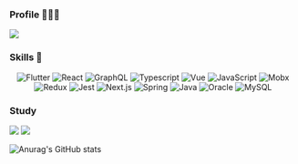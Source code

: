 ### Profile 👩🏻‍💻
<a href="https://big-frown-d91.notion.site/MinJi-Kim-311ff5387fe24c798815edaba246fb73"><img src="https://img.shields.io/badge/Profile-black?style=flat-square&logo=Notion&logoColor=white"/></a>

### Skills 🤔
<!-- Skills -->
<p align="center">
  <img src="https://img.shields.io/badge/Flutter-02569B?style=flat-square&logo=flutter&logoColor=white" alt="Flutter" />
  <img src="https://img.shields.io/badge/React-blue?style=flat-square&logo=React&logoColor=white" alt="React" />
  <img src="https://img.shields.io/badge/GraphQL-pink?style=flat-square&logo=GraphQL&logoColor=white" alt="GraphQL" />
  <img src="https://img.shields.io/badge/Typescript-F808080?style=flat-square&logo=Typescript&logoColor=white" alt="Typescript" />
  <img src="https://img.shields.io/badge/Vue-green?style=flat-square&logo=Vue&logoColor=white" alt="Vue" />
  <img src="https://img.shields.io/badge/JavaScript-f7df1e?style=flat-square&logo=JavaScript&logoColor=white" alt="JavaScript" />
  <img src="https://img.shields.io/badge/Mobx-red?style=flat-square&logo=Mobx&logoColor=white" alt="Mobx" />
  <img src="https://img.shields.io/badge/Redux-red?style=flat-square&logo=Redux&logoColor=white" alt="Redux" />
  <img src="https://img.shields.io/badge/jest-red?style=flat-square&logo=jest&logoColor=white" alt="Jest" />
  <img src="https://img.shields.io/badge/Nextjs-red?style=flat-square&logo=Nextjs&logoColor=white" alt="Next.js" />
  <img src="https://img.shields.io/badge/Spring-green?style=flat-square&logo=Spring&logoColor=white" alt="Spring" />
  <img src="https://img.shields.io/badge/Java-007396?style=flat-square&logo=Java&logoColor=white" alt="Java" />
  <img src="https://img.shields.io/badge/Oracle-F80000?style=flat-square&logo=Oracle&logoColor=white" alt="Oracle" />
  <img src="https://img.shields.io/badge/MySql-F80000?style=flat-square&logo=MySql&logoColor=white" alt="MySQL" />
</p>




### Study
<a href="https://big-frown-d91.notion.site/9211318af8804343800ff46f5218705a"><img src="https://img.shields.io/badge/Frontend-black?style=flat-square&logo=Notion&logoColor=white"/></a>
<a href="https://big-frown-d91.notion.site/0ee717d438fa48a98415a23ec3a58c84"><img src="https://img.shields.io/badge/Code Refactor-black?style=flat-square&logo=Notion&logoColor=white"/></a>


![Anurag's GitHub stats](https://github-readme-stats-sigma-five.vercel.app/api?username=mingg123&show_icons=true&theme=aura_dark)


